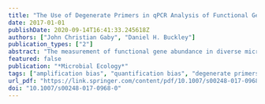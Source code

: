```yaml
---
title: "The Use of Degenerate Primers in qPCR Analysis of Functional Genes Can Cause Dramatic Quantification Bias as Revealed by Investigation of nifH Primer Performance"
date: 2017-01-01
publishDate: 2020-09-14T16:41:33.245618Z
authors: ["John Christian Gaby", "Daniel H. Buckley"]
publication_types: ["2"]
abstract: "The measurement of functional gene abundance in diverse microbial communities often employs quantitative PCR (qPCR) with highly degenerate oligonucleotide primers. While degenerate PCR primers have been demonstrated to cause template-specific bias in PCR applications, the effect of such bias on qPCR has been less well explored. We used a set of diverse, full-length nifH gene standards to test the performance of several universal nifH primer sets in qPCR. We found significant template-specific bias in all but the PolF/ PolR primer set. Template-specific bias caused more than 1000-fold mis-estimation of nifH gene copy number for three of the primer sets and one primer set resulted in more than 10,000-fold mis-estimation. Furthermore, such template- specific bias will cause qPCR estimates to vary in response to beta-diversity, thereby causing mis-estimation of changes in gene copy number. A reduction in bias was achieved by in- creasing the primer concentration.We conclude that degener- ate primers should be evaluated across a range of templates, annealing temperatures, and primer concentrations to evaluate the potential for template-specific bias prior to their use in qPCR."
featured: false
publication: "*Microbial Ecology*"
tags: ["amplification bias", "quantification bias", "degenerate primers", "nifH", "qPCR", "nitrogenase", "nitrogen fixation", "diazotrophs"]
url_pdf: "https://link.springer.com/content/pdf/10.1007/s00248-017-0968-0.pdf"
doi: "10.1007/s00248-017-0968-0"
---
```


